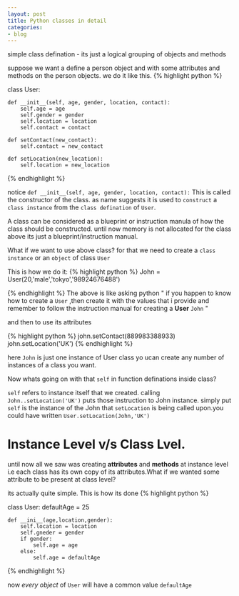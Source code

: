 ```yaml
---
layout: post
title: Python classes in detail
categories:
- blog
---
```


simple class defination - its just a logical grouping of objects and methods

suppose we want a define a person object and with some attributes and methods on the person objects.
we do it like this.
{% highlight python %}

class User:
    
    def __init__(self, age, gender, location, contact):
        self.age = age
        self.gender = gender
        self.location = location
        self.contact = contact

    def setContact(new_contact):
        self.contact = new_contact

    def setLocation(new_location):
        self.location = new_location

{% endhighlight %}


notice `def __init__(self, age, gender, location, contact):` This is called the constructor of the class.
as name suggests it is used to  `construct` a `class instance` from the `class defination` of `User`.

A class can be considered as a blueprint or instruction manula of how the class should be constructed.
until now memory is not allocated for the class above its just a blueprint/instruction manual.


What if we want to use above class? for that we need to create a `class instance` or an `object` of class `User`

This is how we do it:
{% highlight python %}
John = User(20,'male','tokyo','98924676488')

{% endhighlight %}
The above is like asking python " if you happen to know how to create a `User` ,then create it with the values that i provide and remember to follow the instruction manual for creating a <b>User</b> `John` "

and then to use its attributes

{% highlight python %}
john.setContact(889983388933)
john.setLocation('UK')
{% endhighlight %}

here `John` is just one instance of User class yo ucan create any number of instances of a class you want.

Now whats going on with that `self` in function definations inside class?

`self`
 refers to instance itself that we created. calling `John..setLocation('UK')` puts those instruction to John instance. simply put `self` is the instance of the John that `setLocation` is being called upon.you could have written `User.setLocation(John,'UK')`

 # Instance Level v/s Class Lvel.

 until now all we saw was creating **attributes** and **methods** at instance level i.e each class has its own copy of its attributes.What if we wanted some attribute to be present at class level?

 its actually quite simple. This is how its done
{% highlight python %}

 class User:
    defaultAge = 25

    def __ini__(age,location,gender):
        self.location = location
        self.gneder = gender
        if gender:
            self.age = age
        else:
            self.age = defaultAge
{% endhighlight %}


now *every object* of `User` will have a common value `defaultAge`





